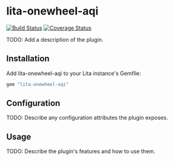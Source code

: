 # lita-onewheel-aqi

[![Build Status](https://travis-ci.org/onewheelskyward/lita-onewheel-aqi.png?branch=master)](https://travis-ci.org/onewheelskyward/lita-onewheel-aqi)
[![Coverage Status](https://coveralls.io/repos/onewheelskyward/lita-onewheel-aqi/badge.png)](https://coveralls.io/r/onewheelskyward/lita-onewheel-aqi)

TODO: Add a description of the plugin.

## Installation

Add lita-onewheel-aqi to your Lita instance's Gemfile:

``` ruby
gem "lita-onewheel-aqi"
```

## Configuration

TODO: Describe any configuration attributes the plugin exposes.

## Usage

TODO: Describe the plugin's features and how to use them.
